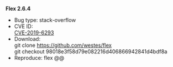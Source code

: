 **Flex 2.6.4**   
* Bug type: stack-overflow   
* CVE ID:    
[CVE-2019-6293](https://cve.mitre.org/cgi-bin/cvename.cgi?name=CVE-2019-6293)   
* Download:   
git clone https://github.com/westes/flex    
git checkout 98018e3f58d79e082216d406866942841d4bdf8a     
* Reproduce: flex @@
